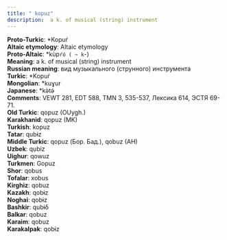```yaml
---
title: " kopuz"
description:  a k. of musical (string) instrument
---
```


<strong>Proto-Turkic</strong>:  *Kopuŕ<br>
<strong>Altaic etymology</strong>:  Altaic etymology<br>
<strong> Proto-Altaic</strong>:  *kùp`ŕó ( ~ k`-)<br>
<strong>Meaning</strong>:  a k. of musical (string) instrument<br>
<strong>Russian meaning</strong>:  вид музыкального (струнного) инструмента<br>
<strong>Turkic</strong>:  *Kopuŕ<br>
<strong>Mongolian</strong>:  *kuɣur<br>
<strong>Japanese</strong>:  *kǝ̀tǝ́<br>
<strong>Comments</strong>:  VEWT 281, EDT 588, TMN 3, 535-537, Лексика 614, ЭСТЯ 69-71.<br>
<strong>Old Turkic</strong>:  qopuz (OUygh.)<br>
<strong>Karakhanid</strong>:  qopuz (MK)<br>
<strong>Turkish</strong>:  kopuz<br>
<strong>Tatar</strong>:  qubɨz<br>
<strong>Middle Turkic</strong>:  qopuz (Бор. Бад.), qobuz (AH)<br>
<strong>Uzbek</strong>:  qụbiz<br>
<strong>Uighur</strong>:  qowuz<br>
<strong>Turkmen</strong>:  Gopuz<br>
<strong>Shor</strong>:  qobus<br>
<strong>Tofalar</strong>:  xobus<br>
<strong>Kirghiz</strong>:  qobuz<br>
<strong>Kazakh</strong>:  qobɨz<br>
<strong>Noghai</strong>:  qobɨz<br>
<strong>Bashkir</strong>:  qubɨδ<br>
<strong>Balkar</strong>:  qobuz<br>
<strong>Karaim</strong>:  qobuz<br>
<strong>Karakalpak</strong>:  qobɨz<br>


